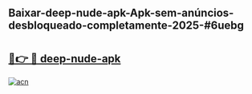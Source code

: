 ## Baixar-deep-nude-apk-Apk-sem-anúncios-desbloqueado-completamente-2025-#6uebg

# <h2><a href="https://ainizakaria.my?title=deep-nude-apk&ref=22M">🔗👉 🔴 deep-nude-apk</a></h2>

[![acn](https://github.com/user-attachments/assets/0f9c940e-d8b0-45ae-aac7-cd30a18b3e1c)](https://ainizakaria.my?title=deep-nude-apk&ref=22M)

